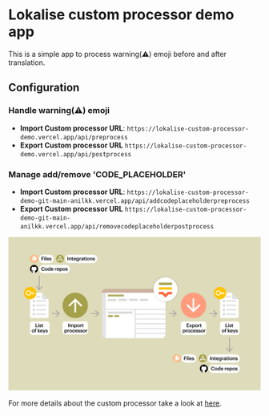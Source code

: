 # Lokalise custom processor demo app
This is a simple app to process warning(⚠️) emoji before and after translation. 


## Configuration

### Handle warning(⚠️) emoji
- **Import Custom processor URL**: `https://lokalise-custom-processor-demo.vercel.app/api/preprocess`
- **Export Custom processor URL** `https://lokalise-custom-processor-demo.vercel.app/api/postprocess`

### Manage add/remove 'CODE_PLACEHOLDER'
- **Import Custom processor URL**: `https://lokalise-custom-processor-demo-git-main-anilkk.vercel.app/api/addcodeplaceholderpreprocess`
- **Export Custom processor URL** `https://lokalise-custom-processor-demo-git-main-anilkk.vercel.app/api/removecodeplaceholderpostprocess`

![](./img/custom-processor.png)


For more details about the custom processor take a look at [here](https://developers.lokalise.com/docs/custom-processor).